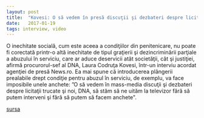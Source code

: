 ```yaml
---
layout: post
title:  "Kovesi: O să vedem în presă discuţii şi dezbateri despre licitaţii trucate şi noi, DNA, să stăm să ne uităm la televizor fără să putem interveni"
date:   2017-01-19
tags: interview, video
---
```

O inechitate socială, cum este aceea a condiţiilor din penitenicare, nu poate fi corectată printr-o altă inechitate de tipul graţierii şi dezincriminării parţiale a abuzului în serviciu, care ar aduce deservicii atât societăţii, cât şi justiţiei, afirmă procurorul-sef al DNA, Laura Codruţa Kovesi, într-un interviu acordat agenţiei de presă News.ro. Ea mai spune că introducerea plângerii prealabile drept condiţie pentru abuzul în serviciu, de exemplu, va face imposibile unele anchete: ”O să vedem în mass-media discuţii şi dezbateri despre licitaţii trucate şi noi, DNA, să stăm să ne uităm la televizor fără să putem interveni şi fără să putem să facem anchete".

[sursa](http://www.news.ro/social/justitie/interviu-kovesi-o-sa-vedem-in-presa-discutii-si-dezbateri-despre-licitatii-trucate-si-noi-dna-sa-stam-sa-ne-uitam-la-televizor-fara-sa-putem-interveni-video-1922403019002017012116556248)
